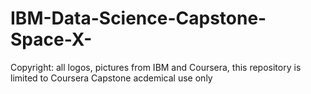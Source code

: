 # IBM-Data-Science-Capstone-Space-X-
Copyright: all logos, pictures from IBM and Coursera, this repository is limited to Coursera Capstone acdemical use only
